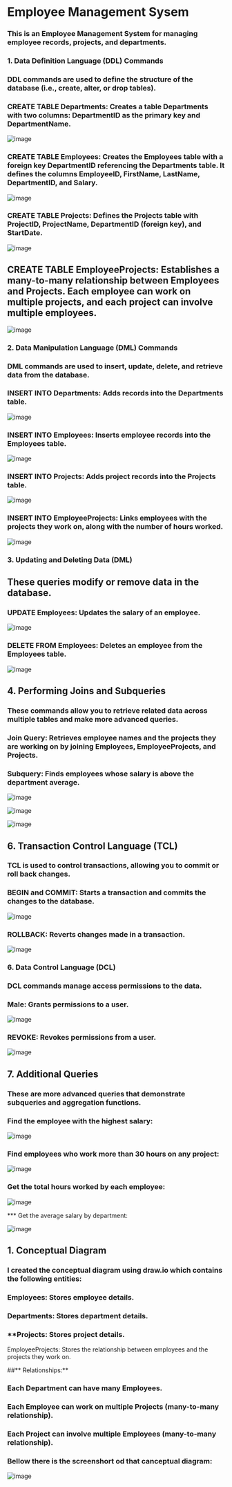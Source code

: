 # Employee Management Sysem

### This is an Employee Management System for managing employee records, projects, and departments.

### 1. Data Definition Language (DDL) Commands
### DDL commands are used to define the structure of the database (i.e., create, alter, or drop tables).

### CREATE TABLE Departments: Creates a table Departments with two columns: DepartmentID as the primary key and DepartmentName.

![image](https://github.com/user-attachments/assets/d1540a2e-b8d7-4ec5-843a-7f112d00679d)

### **CREATE TABLE Employees:** Creates the Employees table with a foreign key DepartmentID referencing the Departments table. It defines the columns EmployeeID, FirstName, LastName, DepartmentID, and Salary.

![image](https://github.com/user-attachments/assets/c8f03904-872c-40e4-9577-19dd3cbd65c9)

### CREATE TABLE Projects: Defines the Projects table with ProjectID, ProjectName, DepartmentID (foreign key), and StartDate.

![image](https://github.com/user-attachments/assets/e76507ab-8538-45bf-8130-06e4dfaf79dc)

## CREATE TABLE EmployeeProjects: Establishes a many-to-many relationship between Employees and Projects. Each employee can work on multiple projects, and each project can involve multiple employees.

![image](https://github.com/user-attachments/assets/1a7d5f51-6886-4b67-b185-68d51c490c91)

### 2. Data Manipulation Language (DML) Commands

### DML commands are used to insert, update, delete, and retrieve data from the database.

### **INSERT INTO Departments:** Adds records into the Departments table.

![image](https://github.com/user-attachments/assets/e48c5251-9c64-44b5-9ce1-64eac020c264)

### **INSERT INTO Employees:** Inserts employee records into the Employees table.

![image](https://github.com/user-attachments/assets/84e4ffa4-d220-4389-b55b-008e2e2093ee)

### **INSERT INTO Projects:** Adds project records into the Projects table.

![image](https://github.com/user-attachments/assets/4ee166d9-ff54-4595-8c0e-c658c44af1a6)

### INSERT INTO EmployeeProjects: Links employees with the projects they work on, along with the number of hours worked.

![image](https://github.com/user-attachments/assets/231a857f-5a18-4c28-b74c-2332a449b68b)

### 3. Updating and Deleting Data (DML)

## These queries modify or remove data in the database.

### **UPDATE Employees:** Updates the salary of an employee.

![image](https://github.com/user-attachments/assets/dd37816e-5aa5-4a6c-b548-455c2092e80e)

### **DELETE FROM Employees:** Deletes an employee from the Employees table.

![image](https://github.com/user-attachments/assets/18b6a1cb-6840-4ade-8529-6050aed9ee05)

## 4. Performing Joins and Subqueries

### These commands allow you to retrieve related data across multiple tables and make more advanced queries.

### **Join Query:** Retrieves employee names and the projects they are working on by joining Employees, EmployeeProjects, and Projects.

### **Subquery:** Finds employees whose salary is above the department average.

![image](https://github.com/user-attachments/assets/0c914c78-4add-45ad-923f-cc4d3904a228)

![image](https://github.com/user-attachments/assets/830cfd38-2cd1-4114-aa11-d6ec577d5bc8)

![image](https://github.com/user-attachments/assets/db7c3315-a1a8-4682-a15e-c1bcd817dc11)

## 6. Transaction Control Language (TCL)

### TCL is used to control transactions, allowing you to commit or roll back changes.

### **BEGIN and COMMIT:** Starts a transaction and commits the changes to the database.

![image](https://github.com/user-attachments/assets/5299b6b2-cbfc-44b3-b0d4-29faa4e50030)

### ROLLBACK: Reverts changes made in a transaction.
![image](https://github.com/user-attachments/assets/731da9e6-8f76-4f55-af9b-6e31aa65a541)

### 6. Data Control Language (DCL)
### DCL commands manage access permissions to the data.

### **Male:**  Grants permissions to a user.

![image](https://github.com/user-attachments/assets/6252fe7b-c5ec-4141-a6e2-242929db0b5a)

### **REVOKE:** Revokes permissions from a user.

![image](https://github.com/user-attachments/assets/c258283e-1b79-4bca-90ae-7b1d54bcb6f6)

## 7. Additional Queries
### These are more advanced queries that demonstrate subqueries and aggregation functions.

### Find the employee with the highest salary:

![image](https://github.com/user-attachments/assets/3a82b837-9ba7-49bb-bc17-cc39ba692652)

### Find employees who work more than 30 hours on any project:

![image](https://github.com/user-attachments/assets/ee225e77-91d8-48ec-937f-e99a42a51650)

### Get the total hours worked by each employee:

![image](https://github.com/user-attachments/assets/f604f04c-2608-4b18-8820-8dcc118e0dbb)

*** Get the average salary by department:

![image](https://github.com/user-attachments/assets/58fb366c-7ee0-4cc4-a74f-5b7d25ce5396)

## 1. Conceptual Diagram
###  I created the conceptual diagram using draw.io which contains the following entities:
### Employees: Stores employee details.
### Departments: Stores department details.
### **Projects: Stores project details.
EmployeeProjects: Stores the relationship between employees and the projects they work on.

##** Relationships:**

### Each Department can have many Employees.
### Each Employee can work on multiple Projects (many-to-many relationship).
### Each Project can involve multiple Employees (many-to-many relationship).
### Bellow there is the screenshort od that canceptual diagram:

![image](https://github.com/user-attachments/assets/68adf211-69bf-4ac1-956d-c353ad276d9e)


